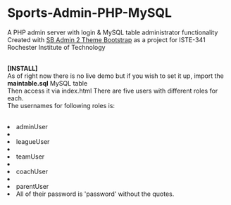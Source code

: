 # Sports-Admin-PHP-MySQL
A PHP admin server with login &amp; MySQL table administrator functionality<br/>
Created with <a href="https://startbootstrap.com/template-overviews/sb-admin-2/">SB Admin 2 Theme Bootstrap</a> as a project for ISTE-341 Rochester Institute of Technology<br/><br/>

<b>[INSTALL]</b><br/>
As of right now there is no live demo but if you wish to set it up, import the <b>maintable.sql</b> MySQL table<br/>
Then access it via index.html
There are five users with different roles for each.<br/>
The usernames for following roles is:<br/><br/>
<li>adminUser<li/>
<li>leagueUser<li/>
<li>teamUser<li/>
<li>coachUser<li/>
<li>parentUser<li/>
All of their password is 'password' without the quotes.
